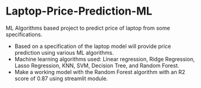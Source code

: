 # Laptop-Price-Prediction-ML
ML Algorithms based project to predict price of laptop from some specifications. 

* Based on a specification of the laptop model will provide price prediction using various ML algorithms.
* Machine learning algorithms used: Linear regression, Ridge Regression, Lasso Regression, KNN, SVM, Decision Tree, and Random Forest.
* Make a working model with the Random Forest algorithm with an R2 score of 0.87 using streamlit module.
